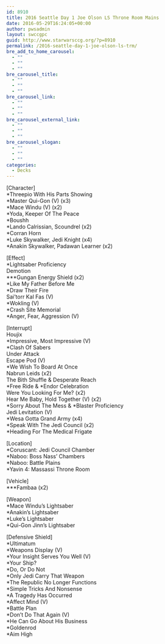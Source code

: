 ```yaml
---
id: 8910
title: 2016 Seattle Day 1 Joe Olson LS Throne Room Mains
date: 2016-05-29T16:24:05+00:00
author: pwsadmin
layout: swccgpc
guid: http://www.starwarsccg.org/?p=8910
permalink: /2016-seattle-day-1-joe-olson-ls-trm/
bre_add_to_home_carousel:
  - ""
  - ""
  - ""
bre_carousel_title:
  - ""
  - ""
  - ""
bre_carousel_link:
  - ""
  - ""
  - ""
bre_carousel_external_link:
  - ""
  - ""
  - ""
bre_carousel_slogan:
  - ""
  - ""
  - ""
categories:
  - Decks
---
```

[Character]  
*Threepio With His Parts Showing  
*Master Qui-Gon (V) (x3)  
*Mace Windu (V) (x2)  
*Yoda, Keeper Of The Peace  
*Boushh  
*Lando Calrissian, Scoundrel (x2)  
*Corran Horn  
*Luke Skywalker, Jedi Knight (x4)  
*Anakin Skywalker, Padawan Learner (x2)

[Effect]  
*Lightsaber Proficiency  
Demotion  
\***Gungan Energy Shield (x2)  
*Like My Father Before Me  
*Draw Their Fire  
Sai&#8217;torr Kal Fas (V)  
*Wokling (V)  
*Crash Site Memorial  
*Anger, Fear, Aggression (V)

[Interrupt]  
Houjix  
*Impressive, Most Impressive (V)  
*Clash Of Sabers  
Under Attack  
Escape Pod (V)  
*We Wish To Board At Once  
Nabrun Leids (x2)  
The Bith Shuffle & Desperate Reach  
\*Free Ride & \*Endor Celebration  
Were You Looking For Me? (x2)  
Hear Me Baby, Hold Together (V) (x2)  
\*Sorry About The Mess & \*Blaster Proficiency  
Jedi Levitation (V)  
*Wesa Gotta Grand Army (x4)  
*Speak With The Jedi Council (x2)  
*Heading For The Medical Frigate

[Location]  
*Coruscant: Jedi Council Chamber  
*Naboo: Boss Nass&#8217; Chambers  
*Naboo: Battle Plains  
*Yavin 4: Massassi Throne Room

[Vehicle]  
\***Fambaa (x2)

[Weapon]  
*Mace Windu&#8217;s Lightsaber  
*Anakin&#8217;s Lightsaber  
*Luke&#8217;s Lightsaber  
*Qui-Gon Jinn&#8217;s Lightsaber

[Defensive Shield]  
*Ultimatum  
*Weapons Display (V)  
*Your Insight Serves You Well (V)  
*Your Ship?  
*Do, Or Do Not  
*Only Jedi Carry That Weapon  
*The Republic No Longer Functions  
*Simple Tricks And Nonsense  
*A Tragedy Has Occurred  
*Affect Mind (V)  
*Battle Plan  
*Don&#8217;t Do That Again (V)  
*He Can Go About His Business  
*Goldenrod  
*Aim High
